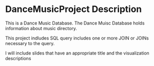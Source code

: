 # DanceMusicProject Description
This is a Dance Music Database. The Dance Muisc Database holds information about music directory. 

This project indludes SQL query includes one or more  JOIN or JOINs  necessary to the query.


I will include slides that have an appropriate title and the visualization descriptions


